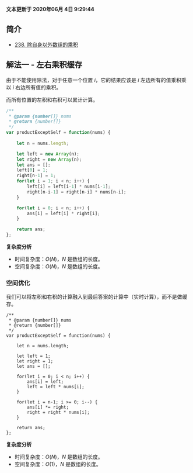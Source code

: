 **文本更新于 2020年06月 4日  9:29:44**
## 简介
- [238. 除自身以外数组的乘积](https://leetcode-cn.com/problems/product-of-array-except-self/)

## 解法一 - 左右乘积缓存
由于不能使用除法，对于任意一个位置 $i$，它的结果应该是 $i$ 左边所有的值乘积乘以 $i$ 右边所有值的乘积。

而所有位置的左积和右积可以累计计算。

```javascript
/**
 * @param {number[]} nums
 * @return {number[]}
 */
var productExceptSelf = function(nums) {
    
    let n = nums.length;

    let left = new Array(n);
    let right = new Array(n);
    let ans = [];
    left[0] = 1;
    right[n-1] = 1; 
    for(let i = 1; i < n; i++) {
        left[i] = left[i-1] * nums[i-1];
        right[n-i-1] = right[n-i] * nums[n-i];
    }

    for(let i = 0; i < n; i++) {
        ans[i] = left[i] * right[i];
    }

    return ans;
};
```
**复杂度分析**

- 时间复杂度：$O(N)$，$N$ 是数组的长度。
- 空间复杂度：$O(N)$，$N$ 是数组的长度。


### 空间优化
我们可以将左积和右积的计算融入到最后答案的计算中（实时计算），而不是做缓存。

```javacript
/**
 * @param {number[]} nums
 * @return {number[]}
 */
var productExceptSelf = function(nums) {
    
    let n = nums.length;

    let left = 1;
    let right = 1;
    let ans = [];

    for(let i = 0; i < n; i++) {
        ans[i] = left;
        left = left * nums[i];
    }

    for(let i = n-1; i >= 0; i--) {
        ans[i] *= right;
        right = right * nums[i];
    }

    return ans;
};
```

**复杂度分析**

- 时间复杂度：$O(N)$，$N$ 是数组的长度。
- 空间复杂度：$O(1)$，$N$ 是数组的长度。